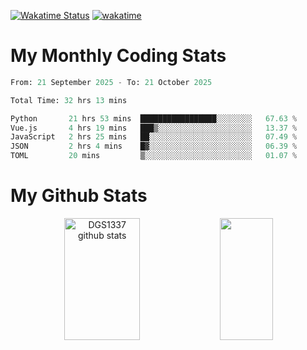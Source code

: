 [![Wakatime Status](https://github.com/noopurphalak/noopurphalak/workflows/wakatime-status-update/badge.svg)](https://github.com/noopurphalak/noopurphalak/actions/workflows/main.yml)
[![wakatime](https://wakatime.com/badge/user/80ace140-ef40-4fdd-b8ed-f3be3d2e1aea.svg)](https://wakatime.com/@80ace140-ef40-4fdd-b8ed-f3be3d2e1aea)

# My Monthly Coding Stats

<!--START_SECTION:waka-->

```python
From: 21 September 2025 - To: 21 October 2025

Total Time: 32 hrs 13 mins

Python       21 hrs 53 mins  █████████████████░░░░░░░░   67.63 %
Vue.js       4 hrs 19 mins   ███▒░░░░░░░░░░░░░░░░░░░░░   13.37 %
JavaScript   2 hrs 25 mins   ██░░░░░░░░░░░░░░░░░░░░░░░   07.49 %
JSON         2 hrs 4 mins    █▓░░░░░░░░░░░░░░░░░░░░░░░   06.39 %
TOML         20 mins         ▒░░░░░░░░░░░░░░░░░░░░░░░░   01.07 %
```

<!--END_SECTION:waka-->

# My Github Stats
<div style="text-align: center;">
  <img width="49%" height="195px" src="https://github-readme-stats-sigma-five.vercel.app/api?username=noopurphalak&show_icons=true&count_private=true&hide_border=true&title_color=00FFFF&icon_color=00FFFF&text_color=00FFFF&bg_color=0d1117" alt="DGS1337 github stats" />
  <img width="41%" height="195px" src="https://github-readme-stats-sigma-five.vercel.app/api/top-langs/?username=noopurphalak&layout=compact&hide_border=true&title_color=00FFFF&text_color=00FFFF&bg_color=0d1117" />
</div>
